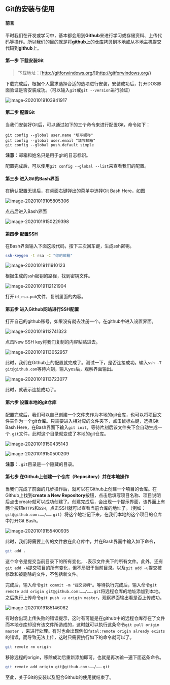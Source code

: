 ## Git的安装与使用

#### 前言

平时我们在开发或学习中，基本都会用到**Github**来进行学习或存储资料、上传代码等操作。所以我们的目的就是将**github**上的仓库拷贝到本地或从本地主机提交代码到**github**上。

#### 第一步 下载安装Git

> 下载地址：[http://gitforwindows.org/](http://gitforwindows.org/)

下载完成后，根据个人需求选择合适的选项进行安装，安装成功后，打开DOS界面验证是否安装成功。（可以输入`git`或`git --version`进行验证）

![image-20201019103941917](C:\Users\lenovo\AppData\Roaming\Typora\typora-user-images\image-20201019103941917.png)

#### 第二步 配置Git

当我们安装好Git后，可以通过如下的三个命令来进行配置Git，命令如下：

```shell
git config --global user.name "填写昵称"
git config --global user.email "填写邮箱"
git config --global push.default simple
```

**注意**：邮箱和姓名只是用于git的日志标识。

配置完成后，可以使用`git config --global --list`来查看我们的配置。

#### 第三步 进入Git的Bash界面

在确认配置无误后，在桌面右键弹出的菜单中选择Git Bash Here，如图

![image-20201019105805306](C:\Users\lenovo\AppData\Roaming\Typora\typora-user-images\image-20201019105805306.png)

点击后进入Bash界面

![image-20201019150229398](C:\Users\lenovo\AppData\Roaming\Typora\typora-user-images\image-20201019150229398.png)

#### 第四步 配置SSH

在Bash界面输入下面这段代码，按下三次回车键，生成ssh密钥。

```bash
ssh-keygen -t rsa -C "你的邮箱"
```

![image-20201019111910123](C:\Users\lenovo\AppData\Roaming\Typora\typora-user-images\image-20201019111910123.png)

根据生成的ssh密钥的路径，找到密钥文件。

![image-20201019112121904](C:\Users\lenovo\AppData\Roaming\Typora\typora-user-images\image-20201019112121904.png)

打开`id_rsa.pub`文件，复制里面的内容。

#### 第五步 进入Github网站进行SSH配置

打开自己的github账号，如果没有就去注册一个。在github中进入设置界面。

![image-20201019112741323](C:\Users\lenovo\AppData\Roaming\Typora\typora-user-images\image-20201019112741323.png)

点击New SSH key将我们复制的内容粘贴进去。

![image-20201019113052957](C:\Users\lenovo\AppData\Roaming\Typora\typora-user-images\image-20201019113052957.png)

此时，我们在Github上的配置就完成了。测试一下，是否连接成功。输入`ssh -T git@github.com`等待片刻，输入yes后，观察界面输出。

![image-20201019113723077](C:\Users\lenovo\AppData\Roaming\Typora\typora-user-images\image-20201019113723077.png)

此时，就表示连接成功了。

#### 第六步 设置本地的git仓库

配置完成后，我们可以自己创建一个文件夹作为本地的git仓库，也可以将项目文件夹作为一个git仓库。只需要进入相对应的文件夹下，点击鼠标右键，选择Git Bash Here，在Bash界面下输入`git init`，等待片刻后该文件夹下会自动生成一个`.git`文件，此时这个目录就变成了本地的git仓库。

![image-20201019150435143](C:\Users\lenovo\AppData\Roaming\Typora\typora-user-images\image-20201019150435143.png)

![image-20201019150500209](C:\Users\lenovo\AppData\Roaming\Typora\typora-user-images\image-20201019150500209.png)

**注意**：`.git`目录是一个隐藏的目录。

#### 第七步 在Github上创建一个仓库（Repository）并在本地操作

当我们完成了前面的几步操作后，就可以在Github上创建一个项目的仓库。在Github上找到**create a New Repository**按钮，点击后填写项目名称、项目说明后点击create就可以成功创建了。创建完成后，会出现一个提示界面，该界面上有两个按钮`HTTPS`和`SSH`，点击SSH就可以查看当前仓库的地址了。（例如：`git@github.com:……/…….git`）将这个地址记下来，在我们本地的这个项目的仓库中打开Git Bash。

![image-20201019155400935](C:\Users\lenovo\AppData\Roaming\Typora\typora-user-images\image-20201019155400935.png)

此时，我们将需要上传的文件放在此仓库中，并在Bash界面中输入如下命令，

```bash
git add .
```

这个命令是提交当前目录下的所有变化，`.`表示文件夹下的所有文件。此外，还有`git add -A`提交项目的所有变化，但不局限于当前目录。以及`git add -u`提交被修改和被删除的文件，不包括新文件。

完成后，输入命令`git commit -m "提交说明"`。等待执行完成后，输入命令`git remote add origin git@github.com:……/…….git`将远程仓库的地址添加到本地。之后执行上传命令`git push -u origin master`，观察界面输出看是否上传成功。

![image-20201019185146062](C:\Users\lenovo\AppData\Roaming\Typora\typora-user-images\image-20201019185146062.png)

有时会出现上传失败的错误提示，这时有可能是在github中的远程仓库存在了文件而本地仓库却没有该文件所造成的，这时就可以执行这条命令`git pull origin master `，来进行处理。有时也会出现例如`fatal:remote origin already exists`的错误，而导致无法上传，这时只需要执行如下的命令就可以了。

```bash
git remote rm origin
```

移除远程的origin，移除成功后重新添加即可。也就是再次输一遍下面这条命令。

```bash
git remote add origin git@github.com:……/…….git
```

至此，关于Git的安装以及配合Github的使用就结束了。